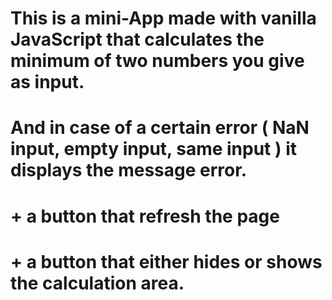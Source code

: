 # This is a mini-App made with vanilla JavaScript that calculates the minimum of two numbers you give as input.
# And in case of a certain error ( NaN input, empty input, same input ) it displays the message error.
# + a button that refresh the page
# + a button that either hides or shows the calculation area.
